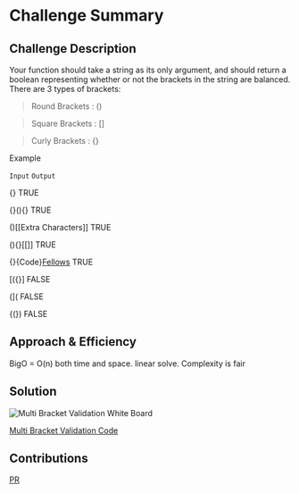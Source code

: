 # Challenge Summary



## Challenge Description

Your function should take a string as its only argument, and should return a boolean representing whether or not the brackets in the string are balanced. There are 3 types of brackets:

> Round Brackets : ()

> Square Brackets : []

> Curly Brackets : {}

Example

```Input```	```Output```

{}	TRUE

{}(){}	TRUE

()[[Extra Characters]]	TRUE

(){}[[]]	TRUE

{}{Code}[Fellows](())	TRUE

[({}]	FALSE

(](	FALSE

{(})	FALSE

## Approach & Efficiency

BigO = O(n) both time and space. linear solve.
Complexity is fair

## Solution

![Multi Bracket Validation White Board](../assets/multi-bracket-validation.png)

[Multi Bracket Validation Code](../multi_bracket_validation.py)

## Contributions

[PR]()
